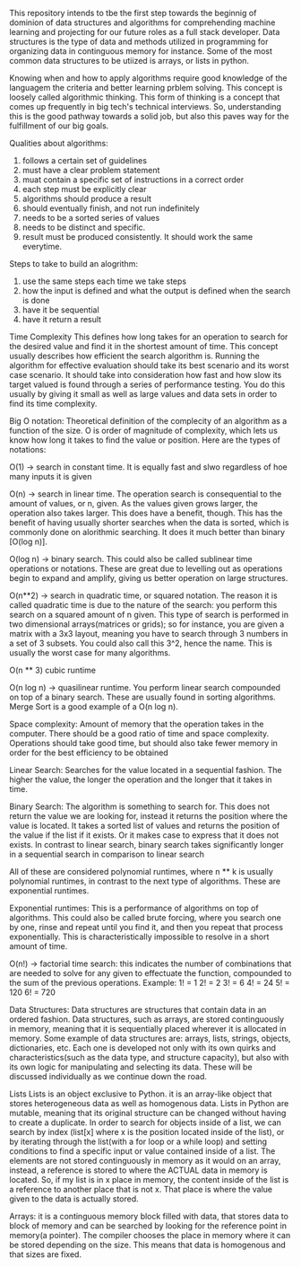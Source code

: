 This repository intends to tbe the first step towards the beginnig of dominion of data structures and algorithms for comprehending machine learning and projecting for our future roles as a full stack developer. Data structures is the type of data and methods utilized in programming for organizing data in continguous memory for instance. Some of the most common data structures to be utiized is arrays, or lists in python.

Knowing when and how to apply algorithms require good knowledge of the languagem the criteria and better learning prblem solving. This concept is loosely called algorithmic thinking. This form of thinking is a concept that comes up frequently in big tech's technical interviews. So, understanding this is the good pathway towards a solid job, but also this paves way for the fulfillment of our big goals.


Qualities about algorithms:
1) follows a certain set of guidelines
2) must have a clear problem statement
3) muat contain a specific set of instructions in a correct order
4) each step must be explicitly clear
5) algorithms should produce a result
6) should eventually finish, and not run indefinitely
7) needs to be a sorted series of values
8) needs to be distinct and specific.
9) result must be produced consistently. It should work the same everytime.

Steps to take to build an alogrithm:
1) use the same steps each time we take steps
2) how the input is defined and what the output is defined when the search is done
3) have it be sequential
4) have it return a result


Time Complexity
This defines how long takes for an operation to search for the desired value and find it in the shortest amount of time. This concept usually describes how efficient the search algorithm is. Running the algorithm for effective evaluation should take its best scenario and its worst case scenario. It should take into consideration how fast and how slow its target valued is found through a series of performance testing. You do this usually by giving it small as well as large values and data sets in order to find its time complexity. 

Big O notation:
Theoretical definition of the complecity of an algorithm as a function of the size. O is order of magnitude of complexity, which lets us know how long it takes to find the value or position. Here are the types of notations:

O(1) -> search in constant time. It is equally fast and slwo regardless of hoe many inputs it is given

O(n) -> search in linear time. The operation search is consequential to the amount of values, or n, given. As the values given grows larger, the operation also takes larger. This does have a benefit, though. This has the benefit of having usually shorter searches when the data is sorted, which is commonly done on alorithmic searching. It does it much better than binary [O(log n)].

O(log n) -> binary search. This could also be called sublinear time operations or notations. These are great due to levelling out as operations begin to expand and amplify, giving us better operation on large structures. 

O(n**2) -> search in quadratic time, or squared notation. The reason it is called quadratic time is due to the nature of the search: you perform this search on a squared amount of n given. This type of search is performed in two dimensional arrays(matrices or grids); so for instance, you are given a matrix with a 3x3 layout, meaning you have to search through 3 numbers in a set of 3 subsets. You could also call this 3^2, hence the name. This is usually the worst case for many algorithms. 

O(n ** 3) cubic runtime

O(n log n) -> quasilinear runtime. You perform linear search compounded on top of a binary search. These are usually found in sorting algorithms. Merge Sort is a good example of a O(n log n). 

Space complexity:
Amount of memory that the operation takes in the computer. There should be a good ratio of time and space complexity. Operations should take good time, but should also take fewer memory in order for the best efficiency to be obtained


Linear Search:
Searches for the value located in a sequential fashion. The higher the value, the longer the operation and the longer that it takes in time. 

Binary Search:
The algorithm is something to search for. This does not return the value we are looking for, instead it returns the position where the value is located. It takes a sorted list of values and returns the position of the value if the list if it exists. Or it makes case to express that it does not exists. In contrast to linear search, binary search takes significantly longer in a sequential search in comparison to linear search


All of these are considered polynomial runtimes, where n ** k is usually polynomial runtimes, in contrast to the next type of algorithms. These are exponential runtimes.

Exponential runtimes:
This is a performance of algorithms on top of algorithms. This could also be called brute forcing, where you search one by one, rinse and repeat until you find it, and then you repeat that process exponentially. This is characteristically impossible to resolve in a short amount of time.

O(n!) -> factorial time search: this indicates the number of combinations that are needed to solve for any given to effectuate the function, compounded to the sum of the previous operations. Example:
1! = 1
2! = 2
3! = 6
4! = 24
5! = 120
6! = 720

Data Structures:
Data structures are structures that contain data in an ordered fashion. Data structures, such as arrays, are stored continguously in memory, meaning that it is sequentially placed wherever it is allocated in memory. Some example of data structures are: arrays, lists, strings, objects, dictionaries, etc. Each one is developed not only with its own quirks and characteristics(such as the data type, and structure capacity), but also with its own logic for manipulating and selecting its data. These will be discussed individually as we continue down the road.

Lists
Lists is an object exclusive to Python. it is an array-like object that stores heterogeneous data as well as homogenous data. Lists in Python are mutable, meaning that its original structure can be changed without having to create a duplicate. In order to search for objects inside of a list, we can search by index (list[x] where x is the position located inside of the list), or by iterating through the list(with a for loop or a while loop) and setting conditions to find a specific input or value contained inside of a list. The elements are not stored continguously in memory as it would on an array, instead, a reference is stored to where the ACTUAL data in memory is located. So, if my list is in x place in memory, the content inside of the list is a reference to another place that is not x. That place is where the value given to the data is actually stored.

Arrays:
it is a continguous memory block filled with data, that stores data to  block of memory and can be searched by looking for the reference point in memory(a pointer). The compiler chooses the place in memory where it can be stored depending on the size. This means that data is homogenous and that sizes are fixed. 
